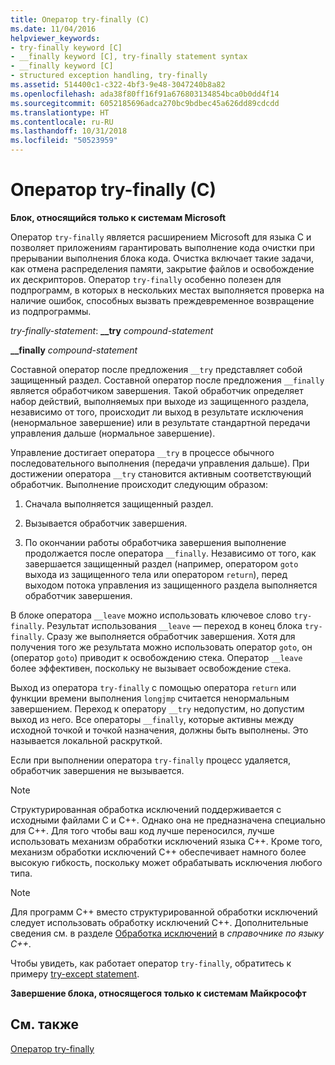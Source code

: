 ```yaml
---
title: Оператор try-finally (C)
ms.date: 11/04/2016
helpviewer_keywords:
- try-finally keyword [C]
- __finally keyword [C], try-finally statement syntax
- __finally keyword [C]
- structured exception handling, try-finally
ms.assetid: 514400c1-c322-4bf3-9e48-3047240b8a82
ms.openlocfilehash: ada38f80ff16f91a676803134854bca0b0dd4f14
ms.sourcegitcommit: 6052185696adca270bc9bdbec45a626dd89cdcdd
ms.translationtype: HT
ms.contentlocale: ru-RU
ms.lasthandoff: 10/31/2018
ms.locfileid: "50523959"
---
```

# <a name="try-finally-statement-c"></a>Оператор try-finally (C)

**Блок, относящийся только к системам Microsoft**

Оператор `try-finally` является расширением Microsoft для языка C и позволяет приложениям гарантировать выполнение кода очистки при прерывании выполнения блока кода. Очистка включает такие задачи, как отмена распределения памяти, закрытие файлов и освобождение их дескрипторов. Оператор `try-finally` особенно полезен для подпрограмм, в которых в нескольких местах выполняется проверка на наличие ошибок, способных вызвать преждевременное возвращение из подпрограммы.

*try-finally-statement*: **__try** *compound-statement*

**__finally**  *compound-statement*

Составной оператор после предложения `__try` представляет собой защищенный раздел. Составной оператор после предложения `__finally` является обработчиком завершения. Такой обработчик определяет набор действий, выполняемых при выходе из защищенного раздела, независимо от того, происходит ли выход в результате исключения (ненормальное завершение) или в результате стандартной передачи управления дальше (нормальное завершение).

Управление достигает оператора `__try` в процессе обычного последовательного выполнения (передачи управления дальше). При достижении оператора `__try` становится активным соответствующий обработчик. Выполнение происходит следующим образом:

1. Сначала выполняется защищенный раздел.

1. Вызывается обработчик завершения.

1. По окончании работы обработчика завершения выполнение продолжается после оператора `__finally`. Независимо от того, как завершается защищенный раздел (например, оператором `goto` выхода из защищенного тела или оператором `return`), перед выходом потока управления из защищенного раздела выполняется обработчик завершения.

В блоке оператора `__leave` можно использовать ключевое слово `try-finally`. Результат использования `__leave` — переход в конец блока `try-finally`. Сразу же выполняется обработчик завершения. Хотя для получения того же результата можно использовать оператор `goto`, он (оператор `goto`) приводит к освобождению стека. Оператор `__leave` более эффективен, поскольку не вызывает освобождение стека.

Выход из оператора `try-finally` с помощью оператора `return` или функции времени выполнения `longjmp` считается ненормальным завершением. Переход к оператору `__try` недопустим, но допустим выход из него. Все операторы `__finally`, которые активны между исходной точкой и точкой назначения, должны быть выполнены. Это называется локальной раскруткой.

Если при выполнении оператора `try-finally` процесс удаляется, обработчик завершения не вызывается.

> [!NOTE]
>  Структурированная обработка исключений поддерживается с исходными файлами C и C++. Однако она не предназначена специально для C++. Для того чтобы ваш код лучше переносился, лучше использовать механизм обработки исключений языка C++. Кроме того, механизм обработки исключений C++ обеспечивает намного более высокую гибкость, поскольку может обрабатывать исключения любого типа.

> [!NOTE]
>  Для программ C++ вместо структурированной обработки исключений следует использовать обработку исключений C++. Дополнительные сведения см. в разделе [Обработка исключений](../cpp/exception-handling-in-visual-cpp.md) в *справочнике по языку C++*.

Чтобы увидеть, как работает оператор `try-finally`, обратитесь к примеру [try-except statement](../c-language/try-except-statement-c.md).

**Завершение блока, относящегося только к системам Майкрософт**

## <a name="see-also"></a>См. также

[Оператор try-finally](../cpp/try-finally-statement.md)